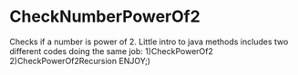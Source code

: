 # CheckNumberPowerOf2
Checks if a number is power of 2. Little intro to java methods
includes two different codes doing the same job:
1)CheckPowerOf2
2)CheckPowerOf2Recursion
ENJOY;)
